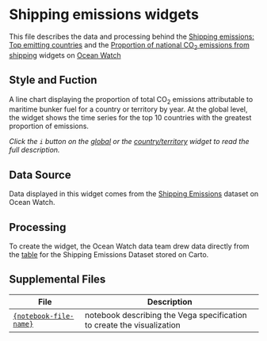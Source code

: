 # Shipping emissions widgets
This file describes the data and processing behind the [Shipping emissions: Top emitting countries](https://bit.ly/3aQtAml) and the [Proportion of national CO<sub>2</sub> emissions from shipping](https://bit.ly/3BI7C01) widgets on [Ocean Watch](https://oceanwatchdata.org)

## Style and Fuction
A line chart displaying the proportion of total CO<sub>2</sub> emissions attributable to maritime bunker fuel for a country or territory by year. At the global level, the widget shows the time series for the top 10  countries with the greatest proportion of emissions. 

*Click the `i` button on the [global](https://bit.ly/3aQtAml) or the [country/territory](https://bit.ly/3BI7C01) widget to read the full description.*

## Data Source
Data displayed in this widget comes from the [Shipping Emissions](../../datasets/com_038_rw0_shipping_emissions/README.md) dataset on Ocean Watch.

## Processing
To create the widget, the Ocean Watch data team drew data directly from the [table](https://resourcewatch.carto.com/u/wri-rw/dataset/com_038_rw0_shipping_emissions_edit) for the Shipping Emissions Dataset stored on Carto.

## Supplemental Files 
| File | Description |
| --------------- | --------------- |
|  [`{notebook-file-name}`]({local-link})  |    notebook describing the Vega specification to create the visualization| 

